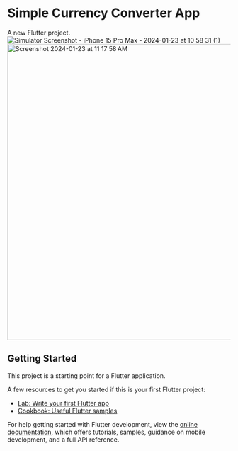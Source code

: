 # Simple Currency Converter App

A new Flutter project.
![Simulator Screenshot - iPhone 15 Pro Max - 2024-01-23 at 10 58 31 (1)](https://github.com/rolcodes/currency_converter_app/assets/132939427/9f6705f3-920d-40aa-bcb4-c90a90270a52)
<img width="668" alt="Screenshot 2024-01-23 at 11 17 58 AM" src="https://github.com/rolcodes/currency_converter_app/assets/132939427/e0ce349c-ee4c-4bcb-99e1-a70792890bd5">



## Getting Started

This project is a starting point for a Flutter application.

A few resources to get you started if this is your first Flutter project:

- [Lab: Write your first Flutter app](https://docs.flutter.dev/get-started/codelab)
- [Cookbook: Useful Flutter samples](https://docs.flutter.dev/cookbook)

For help getting started with Flutter development, view the
[online documentation](https://docs.flutter.dev/), which offers tutorials,
samples, guidance on mobile development, and a full API reference.
